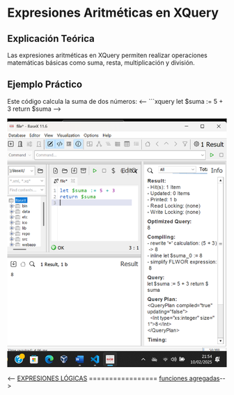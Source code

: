 # Expresiones Aritméticas en XQuery

## Explicación Teórica
Las expresiones aritméticas en XQuery permiten realizar operaciones matemáticas básicas como suma, resta, multiplicación y división.

## Ejemplo Práctico
Este código calcula la suma de dos números:
<-- ```xquery
let $suma := 5 + 3
return $suma -->

![alt text](<./Captura de pantalla ejecución código.png>)

<-- [EXPRESIONES LÓGICAS](./carlosHdz.md) ================= [funciones agregadas](./funciones-agregadas-IvanRodriguez.md)-->
